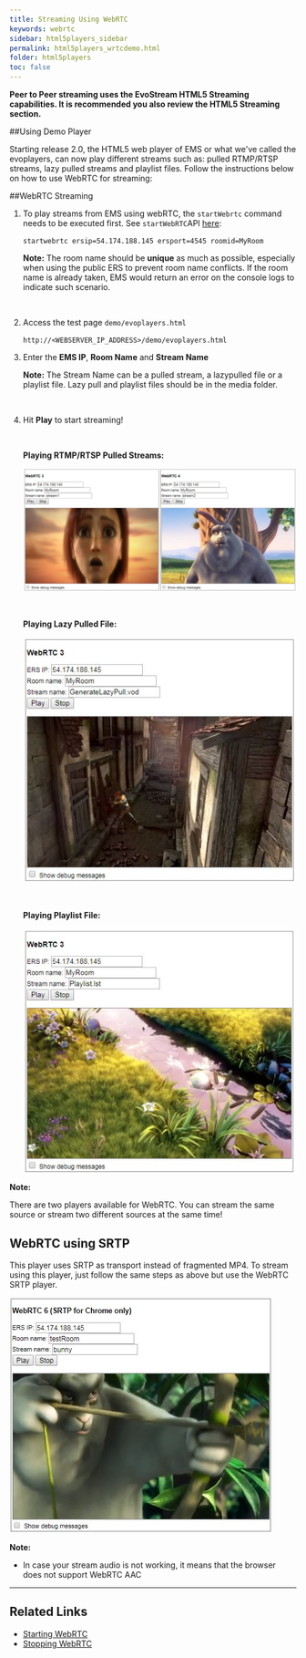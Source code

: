 ```yaml
---
title: Streaming Using WebRTC
keywords: webrtc
sidebar: html5players_sidebar
permalink: html5players_wrtcdemo.html
folder: html5players
toc: false
---
```


**Peer to Peer streaming uses the EvoStream HTML5 Streaming capabilities. It is recommended you also review the HTML5 Streaming section.**



##Using Demo Player

Starting release 2.0, the HTML5 web player of EMS or what we've called the evoplayers, can now play different streams such as: pulled RTMP/RTSP streams, lazy pulled streams and playlist files. Follow the instructions below on how to use WebRTC for streaming:



##WebRTC Streaming

1. To play streams from EMS using webRTC, the `startWebrtc` command needs to be executed first. See `startWebRTC`API [here](api_startWebRTC.html):

   ```
   startwebrtc ersip=54.174.188.145 ersport=4545 roomid=MyRoom
   ```

   **Note:** The room name should be **unique** as much as possible, especially when using the public ERS to prevent room name conflicts. If the room name is already taken, EMS would return an error on the console logs to indicate such scenario.

   ​

2. Access the test page `demo/evoplayers.html`

   ```
   http://<WEBSERVER_IP_ADDRESS>/demo/evoplayers.html
   ```

3. Enter the **EMS IP**, **Room Name** and **Stream Name** 

   **Note:** The Stream Name can be a pulled stream, a lazypulled file or a playlist file. Lazy pull and playlist files should be in the media folder.

   ​

4. Hit **Play** to start streaming!

   ​

   **Playing RTMP/RTSP Pulled Streams:**

   ![](images/html5/webrtc.jpg)

   ​

   **Playing Lazy Pulled File:**

   ![](images/html5/play_wrtc_lazypull.jpg)

   ​

   **Playing Playlist File:**

   ![](images/html5/play_wrtc_playlist.jpg)




**Note:**

There are two players available for WebRTC. You can stream the same source or stream two different sources at the same time!



## WebRTC using SRTP

This player uses SRTP as transport instead of fragmented MP4. To stream using this player, just follow the same steps as above but use the WebRTC SRTP player. 

![](images/html5/play_wrtcsrtp.jpg)



**Note:** 

- In case your stream audio is not working, it means that the browser does not support WebRTC AAC

------

## Related Links

- [Starting WebRTC](api/startWebRTC.html)
- [Stopping WebRTC](stopWebRTC.html)

